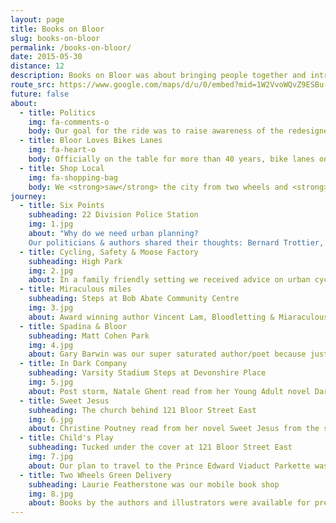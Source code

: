 ```yaml
---
layout: page
title: Books on Bloor
slug: books-on-bloor
permalink: /books-on-bloor/
date: 2015-05-30
distance: 12
description: Books on Bloor was about bringing people together and introducing them to urban planners, authors and activists for an engaging literary event.
route_src: https://www.google.com/maps/d/u/0/embed?mid=1W2VvoWQvZ9ESBu-hs-n1HMlBATw
future: false
about:
  - title: Politics
    img: fa-comments-o
    body: Our goal for the ride was to raise awareness of the redesigned intersection and complete streets approach at Six Points, as well as the need for bike lanes along the length of Bloor Street. Our hope was to connect the west part of Toronto with the heart of the city, along an obvious east-west corridor that is ideal for cycling.
  - title: Bloor Loves Bikes Lanes
    img: fa-heart-o
    body: Officially on the table for more than 40 years, bike lanes on Bloor are a necessary means of encouraging cyclists to ride this east–west route for commuting, shopping, and recreation. We were proud to have been just one of the actions in the long-running Bike Lanes on Bloor campaign, including Cycle Toronto’s Bloor Loves Bikes campaign. Now we have pilot bike lanes between Avenue and Shaw—hopefully just the start of physically protected bike lanes along all of Bloor and Danforth!
  - title: Shop Local
    img: fa-shopping-bag
    body: We <strong>saw</strong> the city from two wheels and <strong>heard</strong> the city from local authors as we travelled east together with a total of 8 stop & read locations along Bloor. We supported local businesses by highlighting bookstores and retailers along the route.
journey:
  - title: Six Points
    subheading: 22 Division Police Station
    img: 1.jpg
    about: "Why do we need urban planning?
    Our politicians & authors shared their thoughts: Bernard Trottier, MP Etobicoke/Lakeshore; Peter Z. Milczyn, MPP Etobicoke/Lakeshore; Pamela Gough, TDSB Trustee, W3 Etobicoke/Lakeshore; Peggy Nash, MP Parkdale/High Park; Cheri di Novo, Parkdale/High Park; Doug Saunders, Arrival City; Ken Greenberg, Walking Home and Jared Kolb, Executive Director Cycle Toronto"
  - title: Cycling, Safety & Moose Factory
    subheading: High Park
    img: 2.jpg
    about: In a family friendly setting we received advice on urban cycling from Yvonne Bambrick, The Urban Cycling Survival Guide and were transported to Moose Factory by author Christine Fischer Guy, The Umbrella Mender.
  - title: Miraculous miles
    subheading: Steps at Bob Abate Community Centre
    img: 3.jpg
    about: Award winning author Vincent Lam, Bloodletting & Miaraculous Cures & The Headmaster's Wager read to the audience. We were joined by a group of young riders from Charlie’s Freewheels. Charlie’s is a non profit that lets kids build up their own bikes from used donations, and they learn skills in addition to being able to keep their bikes at the end of the program.
  - title: Spadina & Bloor
    subheading: Matt Cohen Park
    img: 4.jpg
    about: Gary Barwin was our super saturated author/poet because just prior to arrival the skies released a torrent of rain! He performed with gusto from a poem about nature!
  - title: In Dark Company
    subheading: Varsity Stadium Steps at Devonshire Place
    img: 5.jpg
    about: Post storm, Natale Ghent read from her Young Adult novel Dark Company.
  - title: Sweet Jesus
    subheading: The church behind 121 Bloor Street East
    img: 6.jpg
    about: Christine Poutney read from her novel Sweet Jesus from the steps of the church.
  - title: Child's Play
    subheading: Tucked under the cover at 121 Bloor Street East
    img: 7.jpg
    about: Our plan to travel to the Prince Edward Viaduct Parkette was curtailed due to ongoing rain. Our valiant children's writer/illustrators Matt James, The Pirate’s Bed; Julie Kraulis, An Armadillo in Paris and Frank Viva, Outstanding in the Rain entertained the remaining crowd! Because we are all children at heart.
  - title: Two Wheels Green Delivery
    subheading: Laurie Featherstone was our mobile book shop
    img: 8.jpg
    about: Books by the authors and illustrators were available for pre-sales at Type Books on Queen Street West. Laurie pulled books for sales along the route as well.
---
```

